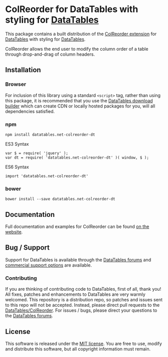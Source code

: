 # ColReorder for DataTables with styling for [DataTables](https://datatables.net/)

This package contains a built distribution of the [ColReorder extension](https://datatables.net/extensions/colreorder) for [DataTables](https://datatables.net/) with styling for [DataTables](https://datatables.net/).

ColReorder allows the end user to modify the column order of a table through drop-and-drag of column headers.


## Installation

### Browser

For inclusion of this library using a standard `<script>` tag, rather than using this package, it is recommended that you use the [DataTables download builder](//datatables.net/download) which can create CDN or locally hosted packages for you, will all dependencies satisfied.

### npm

```
npm install datatables.net-colreorder-dt
```

ES3 Syntax
```
var $ = require( 'jquery' );
var dt = require( 'datatables.net-colreorder-dt' )( window, $ );
```

ES6 Syntax
```
import 'datatables.net-colreorder-dt'
```

### bower

```
bower install --save datatables.net-colreorder-dt
```



## Documentation

Full documentation and examples for ColReorder can be found [on the website](https://datatables.net/extensions/colreorder).


## Bug / Support

Support for DataTables is available through the [DataTables forums](//datatables.net/forums) and [commercial support options](//datatables.net/support) are available.


### Contributing

If you are thinking of contributing code to DataTables, first of all, thank you! All fixes, patches and enhancements to DataTables are very warmly welcomed. This repository is a distribution repo, so patches and issues sent to this repo will not be accepted. Instead, please direct pull requests to the [DataTables/ColReorder](http://github.com/DataTables/ColReorder). For issues / bugs, please direct your questions to the [DataTables forums](//datatables.net/forums).


## License

This software is released under the [MIT license](//datatables.net/license). You are free to use, modify and distribute this software, but all copyright information must remain.


